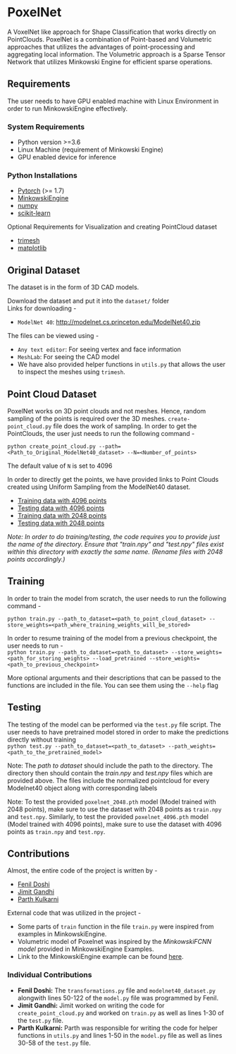 # PoxelNet
A VoxelNet like approach for Shape Classification that works directly on PointClouds. PoxelNet is a combination of Point-based and Volumetric approaches that utilizes the advantages of point-processing and aggregating local information. The Volumetric approach is a Sparse Tensor Network that utilizes Minkowski Engine for efficient sparse operations. 

## Requirements
The user needs to have GPU enabled machine with Linux Environment in order to run MinkowskiEngine effectively. 

### System Requirements
- Python version >=3.6
- Linux Machine (requirement of Minkowski Engine)
- GPU enabled device for inference

### Python Installations
- [Pytorch](https://pytorch.org/get-started/locally/) (>= 1.7)
- [MinkowskiEngine](https://github.com/NVIDIA/MinkowskiEngine)
- [numpy](https://numpy.org/install/)
- [scikit-learn](https://scikit-learn.org/stable/install.html)  

Optional Requirements for Visualization and creating PointCloud dataset
- [trimesh](https://trimsh.org/)
- [matplotlib](https://matplotlib.org/)

## Original Dataset
The dataset is in the form of 3D CAD models. 

Download the dataset and put it into the ```dataset/``` folder  
Links for downloading - 
- ```ModelNet 40```: http://modelnet.cs.princeton.edu/ModelNet40.zip

The files can be viewed using - 
- ```Any text editor```: For seeing vertex and face information
- ```MeshLab```: For seeing the CAD model
- We have also provided helper functions in ```utils.py``` that allows the user to inspect the meshes using ```trimesh```.

## Point Cloud Dataset
PoxelNet works on 3D point clouds and not meshes. Hence, random sampling of the points is required over the 3D meshes. ```create-point_cloud.py``` file does the work of sampling. 
In order to get the PointClouds, the user just needs to run the following command -

`python create_point_cloud.py --path=<Path_to_Original_ModelNet40_dataset> --N=<Number_of_points>`  

The default value of ```N``` is set to 4096

In order to directly get the points, we have provided links to Point Clouds created using Uniform Sampling from the ModelNet40 dataset.
- [Training data with 4096 points](https://drive.google.com/file/d/1IzuMSIg6R56YeggdX5v3LNqgcsTo4N74/view?usp=sharing)
- [Testing data with 4096 points](https://drive.google.com/file/d/1GrO4LRBhfvl5eaOFw1m5b50kB_PpSCM4/view?usp=sharing)
- [Training data with 2048 points](https://drive.google.com/file/d/1hQAaA40xrD_oiOa1uhUDaoiPZCjxTczV/view?usp=sharing)
- [Testing data with 2048 points](https://drive.google.com/file/d/1-25-cqUfOo_f-GZq1Z8VMWCvQa_1U1hG/view?usp=sharing)

*Note: In order to do training/testing, the code requires you to provide just the name of the directory. Ensure that "train.npy" and "test.npy" files exist within this directory with exactly the same name. (Rename files with 2048 points accordingly.)*

## Training
In order to train the model from scratch, the user needs to run the following command - 

```python train.py --path_to_dataset=<path_to_point_cloud_dataset> --store_weights=<path_where_training_weights_will_be_stored>```  

In order to resume training of the model from a previous checkpoint, the user needs to run -    
```python train.py --path_to_dataset=<path_to_dataset> --store_weights=<path_for_storing_weights> --load_pretrained --store_weights=<path_to_previous_checkpoint>```

More optional arguments and their descriptions that can be passed to the functions are included in the file. You can see them using the `--help` flag

## Testing
The testing of the model can be performed via the `test.py` file script. The user needs to have pretrained model stored in order to make the predictions directly without training  
```python test.py --path_to_dataset=<path_to_dataset> --path_weights=<path_to_the_pretrained_model>```


Note: The *path to dataset* should include the path to the directory. The directory then should contain the *train.npy* and *test.npy* files which are provided above. The files include the normalized pointcloud for every Modelnet40 object along with corresponding labels

Note: To test the provided `poxelnet_2048.pth` model (Model trained with 2048 points), make sure to use the dataset with 2048 points as `train.npy` and `test.npy`. Similarly, to test the provided `poxelnet_4096.pth` model (Model trained with 4096 points), make sure to use the dataset with 4096 points as `train.npy` and `test.npy`.


## Contributions
Almost, the entire code of the project is written by - 
- [Fenil Doshi](https://github.com/fenil25)
- [Jimit Gandhi](https://github.com/jimitgandhi)
- [Parth Kulkarni](https://github.com/ParthPK)

External code that was utilized in the project - 
- Some parts of `train` function in the file `train.py` were inspired from examples in MinkowskiEngine.
- Volumetric model of Poxelnet was inspired by the *MinkowskiFCNN model* provided in MinkowskiEngine Examples.
- Link to the MinkowskiEngine example can be found [here](https://github.com/NVIDIA/MinkowskiEngine/blob/master/examples/classification_modelnet40.py).


### Individual Contributions 
- **Fenil Doshi:** The ```transformations.py``` file and `modelnet40_dataset.py` alongwith lines 50-122 of the `model.py` file was programmed by Fenil. 
- **Jimit Gandhi:** Jimit worked on writing the code for `create_point_cloud.py` and worked on `train.py` as well as lines 1-30 of the `test.py` file. 
- **Parth Kulkarni:** Parth was responsible for writing the code for helper functions in `utils.py` and lines 1-50 in the `model.py` file as well as lines 30-58 of the `test.py` file.




